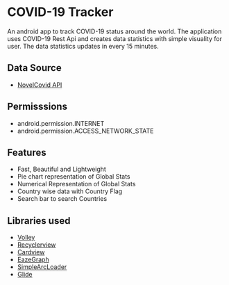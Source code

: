 # COVID-19 Tracker

An android app to track COVID-19 status around the world.
The application uses COVID-19 Rest Api and creates data statistics with simple visuality for user.
The data statistics updates in every 15 minutes.

## Data Source

* [NovelCovid API](https://corona.lmao.ninja/)

## Permisssions

* android.permission.INTERNET
* android.permission.ACCESS_NETWORK_STATE

## Features

* Fast, Beautiful and Lightweight 
* Pie chart representation of Global Stats
* Numerical Representation of Global Stats
* Country wise data with Country Flag
* Search bar to search Countries

## Libraries used

* [Volley](https://developer.android.com/training/volley)
* [Recyclerview](https://developer.android.com/jetpack/androidx/releases/recyclerview)
* [Cardview](https://developer.android.com/jetpack/androidx/releases/cardview)
* [EazeGraph](https://github.com/blackfizz/EazeGraph)
* [SimpleArcLoader](https://github.com/generic-leo/SimpleArcLoader)
* [Glide](https://github.com/bumptech/glide)

